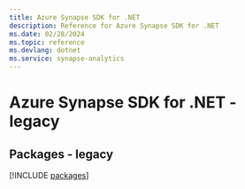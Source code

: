 ```yaml
---
title: Azure Synapse SDK for .NET
description: Reference for Azure Synapse SDK for .NET
ms.date: 02/28/2024
ms.topic: reference
ms.devlang: dotnet
ms.service: synapse-analytics
---
```

# Azure Synapse SDK for .NET - legacy
## Packages - legacy
[!INCLUDE [packages](synapse-index.md)]